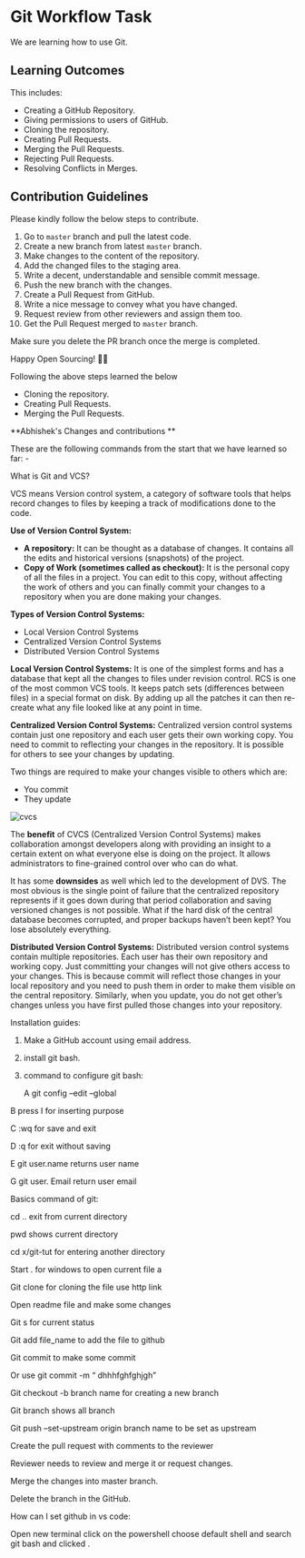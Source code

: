 # Git Workflow Task

We are learning how to use Git.

## Learning Outcomes

This includes:

* Creating a GitHub Repository.
* Giving permissions to users of GitHub.
* Cloning the repository.
* Creating Pull Requests.
* Merging the Pull Requests.
* Rejecting Pull Requests.
* Resolving Conflicts in Merges.

## Contribution Guidelines

Please kindly follow the below steps to contribute.

1. Go to `master` branch and pull the latest code.
2. Create a new branch from latest `master` branch.
3. Make changes to the content of the repository.
4. Add the changed files to the staging area.
5. Write a decent, understandable and sensible commit message.
6. Push the new branch with the changes.
7. Create a Pull Request from GitHub.
8. Write a nice message to convey what you have changed.
9. Request review from other reviewers and assign them too.
10. Get the Pull Request merged to `master` branch.

Make sure you delete the PR branch once the merge is completed.

Happy Open Sourcing! 🤘🏻

Following the above steps learned the below

* Cloning the repository.
* Creating Pull Requests.
* Merging the Pull Requests.





**Abhishek's Changes and contributions **

These are the following commands from the start that we have learned so far: -

What is Git and VCS?

  VCS means Version control system, a category of software tools that helps record changes to files by keeping a track of modifications done to the code.

**Use of Version Control System:**

- **A     repository:** It can be thought as a database of changes. It     contains all the edits and historical versions (snapshots) of the project.
- **Copy     of Work (sometimes called as checkout):** It is the personal copy     of all the files in a project. You can edit to this copy, without     affecting the work of others and you can finally commit your changes to a     repository when you are done making your changes.

**Types of Version Control Systems:**

- Local     Version Control Systems
- Centralized     Version Control Systems
- Distributed     Version Control Systems

**Local Version Control Systems:** It is one of the simplest forms and has a database that kept all the changes to files under revision control. RCS is one of the most common VCS tools. It keeps patch sets (differences between files) in a special format on disk. By adding up all the patches it can then re-create what any file looked like at any point in time.

 


 

**Centralized Version Control Systems:** Centralized version control systems contain just one repository and each user gets their own working copy. You need to commit to reflecting your changes in the repository. It is possible for others to see your changes by updating.

Two things are required to make your changes visible to others which are:

- You     commit
- They     update

![cvcs](file:///C:/Users/abhis/AppData/Local/Temp/msohtmlclip1/02/clip_image002.png)

The **benefit** of CVCS (Centralized Version Control Systems) makes collaboration amongst developers along with providing an insight to a certain extent on what everyone else is doing on the project. It allows administrators to fine-grained control over who can do what.

It has some **downsides** as well which led to the development of DVS. The most obvious is the single point of failure that the centralized repository represents if it goes down during that period collaboration and saving versioned changes is not possible. What if the hard disk of the central database becomes corrupted, and proper backups haven’t been kept? You lose absolutely everything.

**Distributed Version Control Systems:** Distributed version control systems contain multiple repositories. Each user has their own repository and working copy. Just committing your changes will not give others access to your changes. This is because commit will reflect those changes in your local repository and you need to push them in order to make them visible on the central repository. Similarly, when you update, you do not get other’s changes unless you have first pulled those changes into your repository.

 

Installation guides:

1) Make a GitHub account using email address.

2) install git bash.

3) command to configure git bash:

   A    git config –edit –global 

B  press I for inserting purpose

C   :wq for save and exit

D   :q for exit without saving 

E  git user.name returns user name

G git user. Email return user email

Basics command of git:

cd .. exit from current directory

pwd  shows current directory

cd x/git-tut for entering another directory 

Start . for windows to open current file a

Git clone for cloning the file use http link 

Open readme file and make some changes 

Git s for current status 

Git add file_name to add the file to github 

Git commit to make some commit 

Or use git commit -m “ dhhhfghfghjgh” 

Git checkout -b branch name for creating a new branch

Git branch shows all branch 

Git push –set-upstream origin branch name to be set as upstream 

Create the pull request with comments to the reviewer 

Reviewer needs to review and merge it or request changes.

Merge the changes into master branch.

Delete the branch in the GitHub.

 

 

 

 

 

 

 

How can I set github in vs code:

Open new terminal click on the powershell choose default shell and search git bash and clicked .